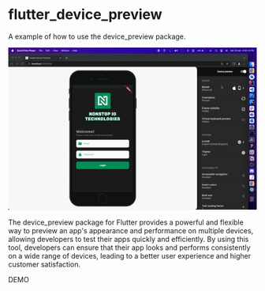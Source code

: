 # flutter_device_preview

A example of how to use the device_preview package.

![Demo](./demo.gif)

The device_preview package for Flutter provides a powerful and flexible way to preview an app's appearance and performance on multiple devices, allowing developers to test their apps quickly and efficiently. By using this tool, developers can ensure that their app looks and performs consistently on a wide range of devices, leading to a better user experience and higher customer satisfaction.

DEMO


